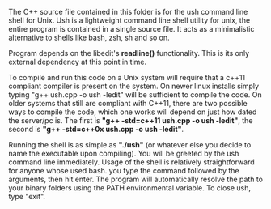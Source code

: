 The C++ source file contained in this folder is for the ush command line shell for Unix.
Ush is a lightweight command line shell utility for unix, the entire
program is contained in a single source file. It acts as a minimalistic alternative
to shells like bash, zsh, sh and so on.

Program depends on the libedit's **readline()** functionality. This is its only external dependency at this
point in time.

To compile and run this code on a Unix system will require that a c++11 compliant compiler is present on the system.
On newer linux installs simply typing "g++ ush.cpp -o ush -ledit" will be sufficient to compile the code. On older systems
that still are compliant with C++11, there are two possible ways to compile the code, which one works will depend on just
how dated the server/pc is. The first is **"g++ -std=c++11 ush.cpp -o ush -ledit"**, the second is **"g++ -std=c++0x ush.cpp -o ush -ledit"**.

Running the shell is as simple as **"./ush"** (or whatever else you decide to name the executable upon compiling). You will
be greeted by the ush command line immediately. Usage of the shell is relatively straightforward for anyone whose used bash.
you type the command followed by the arguments, then hit enter. The program will automatically resolve the path to your binary folders
using the PATH environmental variable. To close ush, type "exit".

